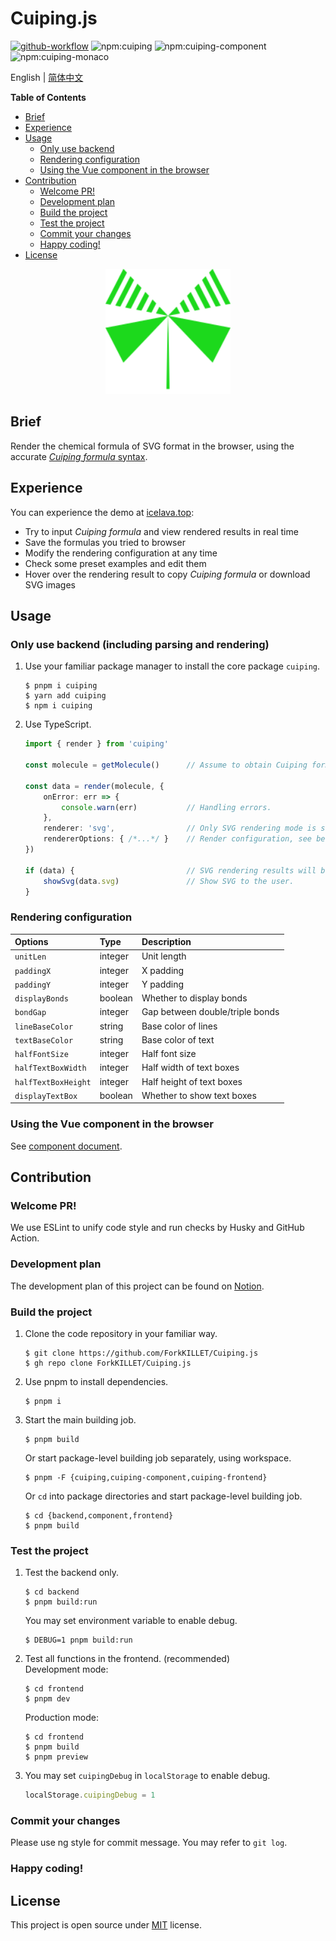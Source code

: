 # Cuiping.js

[![github-workflow](https://img.shields.io/github/actions/workflow/status/ForkKILLET/cuiping.js/deploy_page.yml?logo=github)](https://github.com/ForkKILLET/cuiping.js/actions)
![npm:cuiping](https://img.shields.io/npm/v/cuiping?label=cuiping&logo=npm)
![npm:cuiping-component](https://img.shields.io/npm/v/cuiping-component?label=cuiping-component&logo=npm)
![npm:cuiping-monaco](https://img.shields.io/npm/v/cuiping-monaco?label=cuiping-monaco&logo=npm)

English | [简体中文](./README.zh-Hans.md)

**Table of Contents**

- [Brief](#brief)
- [Experience](#experience)
- [Usage](#usage)
  - [Only use backend](#only-use-backend-including-parsing-and-rendering)
  - [Rendering configuration](#rendering-configuration)
  - [Using the Vue component in the browser](#using-the-vue-component-in-the-browser)
- [Contribution](#contribution)
  - [Welcome PR!](#welcome-pr)
  - [Development plan](#development-plan)
  - [Build the project](#build-the-project)
  - [Test the project](#test-the-project)
  - [Commit your changes](#commit-your-changes)
  - [Happy coding!](#happy-coding)
- [License](#license)

<p align="center"><img width="200" alt="logo" src="./docs/logo.svg" /></p>

## Brief

Render the chemical formula of SVG format in the browser, using the accurate [_Cuiping formula_ syntax](./docs/syntax.md).

## Experience

You can experience the demo at [icelava.top](https://icelava.top/cuiping.js/):
- Try to input _Cuiping formula_ and view rendered results in real time
- Save the formulas you tried to browser
- Modify the rendering configuration at any time
- Check some preset examples and edit them
- Hover over the rendering result to copy _Cuiping formula_ or download SVG images

## Usage

### Only use backend (including parsing and rendering)

1. Use your familiar package manager to install the core package `cuiping`.

    ```shell
    $ pnpm i cuiping
    $ yarn add cuiping
    $ npm i cuiping
    ```

2. Use TypeScript.

    ```typescript
    import { render } from 'cuiping'

    const molecule = getMolecule()      // Assume to obtain Cuiping formula from user input.

    const data = render(molecule, {
        onError: err => {
            console.warn(err)           // Handling errors.
        },
        renderer: 'svg',                // Only SVG rendering mode is supported currently.
        rendererOptions: { /*...*/ }    // Render configuration, see below.
    })

    if (data) {                         // SVG rendering results will be obtained if there is no error.
        showSvg(data.svg)               // Show SVG to the user.
    }
    ```

### Rendering configuration

| Options             | Type    | Description
|:--------------------|:--------|:-----------
| `unitLen`           | integer | Unit length
| `paddingX`          | integer | X padding
| `paddingY`          | integer | Y padding
| `displayBonds`      | boolean | Whether to display bonds
| `bondGap`           | integer | Gap between double/triple bonds
| `lineBaseColor`     | string  | Base color of lines
| `textBaseColor`     | string  | Base color of text
| `halfFontSize`      | integer | Half font size
| `halfTextBoxWidth`  | integer | Half width of text boxes
| `halfTextBoxHeight` | integer | Half height of text boxes
| `displayTextBox`    | boolean | Whether to show text boxes

### Using the Vue component in the browser

See [component document](./component/README.md#usage).

## Contribution

### Welcome PR!

We use ESLint to unify code style and run checks by Husky and GitHub Action.

### Development plan

The development plan of this project can be found on [Notion](https://humdrum-zinc-834.notion.site/2b432da8fd0c4fe0adcbb6b459307a89?v=2a44c1c6a88141d7b89429eea437289d).

### Build the project

1. Clone the code repository in your familiar way.
    ```shell
    $ git clone https://github.com/ForkKILLET/Cuiping.js
    $ gh repo clone ForkKILLET/Cuiping.js
    ```
2. Use pnpm to install dependencies.
    ```shell
    $ pnpm i
    ```
3. Start the main building job.
    ```shell
    $ pnpm build
    ```
    Or start package-level building job separately, using workspace.
    ```shell
    $ pnpm -F {cuiping,cuiping-component,cuiping-frontend}
    ```
    Or `cd` into package directories and start package-level building job.
    ```shell
    $ cd {backend,component,frontend}
    $ pnpm build
    ```

### Test the project

1. Test the backend only.
    ```shell
    $ cd backend
    $ pnpm build:run
    ```
    You may set environment variable to enable debug.
    ```shell
    $ DEBUG=1 pnpm build:run
    ```
2. Test all functions in the frontend. (recommended)  
    Development mode:
    ```shell
    $ cd frontend
    $ pnpm dev
    ```
    Production mode:
    ```shell
    $ cd frontend
    $ pnpm build
    $ pnpm preview
    ```
3. You may set `cuipingDebug` in `localStorage` to enable debug.
    ```javascript
    localStorage.cuipingDebug = 1
    ```

### Commit your changes

Please use ng style for commit message.
You may refer to `git log`.

### Happy coding!

## License

This project is open source under [MIT](./LICENSE.md) license.
